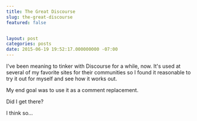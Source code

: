 ```yaml
---
title: The Great Discourse
slug: the-great-discourse
featured: false


layout: post
categories: posts
date: 2015-06-19 19:52:17.000000000 -07:00
---
```


I've been meaning to tinker with Discourse for a while, now. It's used at several of my favorite sites for their communities so I found it reasonable to try it out for myself and see how it works out.

My end goal was to use it as a comment replacement.

Did I get there?

I think so…

